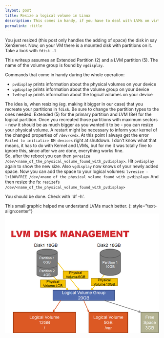 ```yaml
---
layout: post
title: Resize a logical volume in Linux
description: This comes in handy, if you have to deal with LVMs on virtual machines.
permalink: :title
---
```


You just resized (this post only handles the adding of space) the disk in say XenServer. Now, on your VM there is a mounted disk with partitions on it.
Take a look with `fdisk -l`

This writeup assumes an Extended Partition (2) and a LVM partition (5). The name of the volume group is found by `vgdisplay`.

Commands that come in handy during the whole operation:
  * `pvdisplay` prints information about the physical volumes on your device
  * `vgdisplay` prints information about the volume group on your device
  * `lvdisplay` prints information about the logical volumes on your device

The idea is, when resizing (eg. making it bigger in our case) that you recreate your partitions in `fdisk`. Be sure to change the partition types to the ones needed: Extended (5) for the primary partition and LVM (8e) for the logical partition. Once you recreated those partitions with maximum sectors - now it should be as much bigger as you wanted it to be - you can resize your physical volume. A restart might be necessary to inform your kernel of the changed properties of `/dev/xvdx`. At this point I always get the error `Failed to initialize DM devices` right at shutdown. I don't know what that means, it has to do with Kernel and LVMs, but for me it was totally fine to ignore this, since after we are done, everything works fine.  
So, after the reboot you can then `pvresize /dev/<name_of_the_physical_volume_found_with_pvdisplay>`.
Hit `pvdisplay` again to show the new size. Also `vgdisplay` now knows of your newly added space.
Now you can add the space to your logical volumes:
`lvresize -l+100%FREE /dev/<name_of_the_physical_volume_found_with_pvdisplay>`
And then resize the fs: `resizefs /dev/<name_of_the_physical_volume_found_with_pvdisplay>`

You should be done. Check with 'df -h'.

This small graphic helped me understand LVMs much better.
{: style="text-align:center"}
![Sensei](/assets/images/lvm_explained.png)
